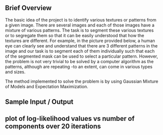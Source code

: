## Brief Overview

The basic idea of the project is to identify various textures or patterns from a given image. There are several images and each of those images have a mixture of various patterns. The task is to segment these various textures or to segregate them so that it can be easily understood that how the textures are different. For example, in the picture provided below, a human eye can clearly see and understand that there are 3 different patterns in the image and our task is to segment each of them individually such that each of the segmented mask can be used to select a particular pattern. However, the problem is not very trivial to be solved by a computer algorithm as the patterns, although are repeating -to an extent, can come in various types and sizes.



The method implemented to solve the problem is by using Gaussian Mixture of Models and Expectation Maximization.

## Sample Input / Output



## plot of log-likelihood values vs number of components over 20 iterations
